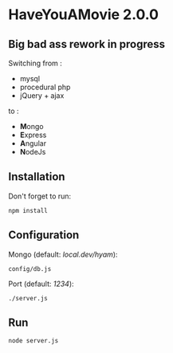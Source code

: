 # HaveYouAMovie 2.0.0

## Big bad ass rework in progress

Switching from :
- mysql
- procedural php
- jQuery + ajax

to :
- **M**ongo
- **E**xpress
- **A**ngular
- **N**odeJs

## Installation

Don't forget to run:

```
npm install
```

## Configuration

Mongo (default: _local.dev/hyam_):
```
config/db.js
```

Port (default: _1234_):
```
./server.js
```

## Run

```
node server.js
```
